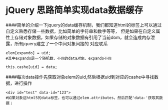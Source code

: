 # jQuery 思路简单实现data数据缓存

####简单的介绍一下jquery的data缓存机制，我们都知道html的标签上可以通过自定义熟悉存储一些数据，比如简单的字符串和数字等等，
但是如果在自定义属性上存储对象数据，如果存储的对象数据有引用了当前dom，就会造成内存泄露，所有jquery建立了一个中间对象间接的
对应联系


```
elem[expando] = uid;
#其中expando是一个随机数，不同的data对象，expando不同

this.cashe[uid] = data;

```

####每次data操作先获取对象elem的uid,然后根据uid到对应的cashe中寻找数据，进行操作


```
<div id="test" data-id="123">
#如果对象这html5的data标签，也可以通过elem.attributes，然后匹配'data-'获取其数据；

```